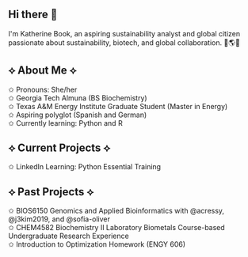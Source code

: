 ## Hi there 👋

I'm Katherine Book, an aspiring sustainability analyst and global citizen passionate about sustainability, biotech, and global collaboration. 🧪🌎🌱

## ⟡ About Me ⟡  
✩ Pronouns: She/her  
✩ Georgia Tech Almuna (BS Biochemistry)  
✩ Texas A&M Energy Institute Graduate Student (Master in Energy)   
✩ Aspiring polyglot (Spanish and German)   
✩ Currently learning: Python and R  

## ⟡ Current Projects ⟡  
✩ LinkedIn Learning: Python Essential Training   
  
## ⟡ Past Projects ⟡  
✩ BIOS6150 Genomics and Applied Bioinformatics with @acressy, @j3kim2019, and @sofia-oliver  
✩ CHEM4582 Biochemistry II Laboratory Biometals Course-based Undergraduate Research Experience  
✩ Introduction to Optimization Homework (ENGY 606)  
<!--
**kbook6/kbook6** is a ✨ _special_ ✨ repository because its `README.md` (this file) appears on your GitHub profile.

Here are some ideas to get you started:

- 🔭 I’m currently working on ...
- 🌱 I’m currently learning ...
- 👯 I’m looking to collaborate on ...
- 🤔 I’m looking for help with ...
- 💬 Ask me about ...
- 📫 How to reach me: ...
- 😄 Pronouns: ...
- ⚡ Fun fact: ...
-->
